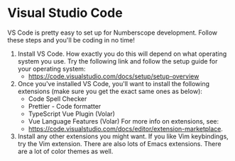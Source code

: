# Visual Studio Code

VS Code is pretty easy to set up for Numberscope development. Follow these steps
and you'll be coding in no time!

1. Install VS Code. How exactly you do this will depend on what operating
   system you use. Try the following link and follow the setup guide for your
   operating system:
    - https://code.visualstudio.com/docs/setup/setup-overview
2. Once you've installed VS Code, you'll want to install the following
   extensions (make sure you get the exact same ones as below):
    - Code Spell Checker
    - Prettier - Code formatter
    - TypeScript Vue Plugin (Volar)
    - Vue Language Features (Volar)
      For more info on extensions, see:
    - https://code.visualstudio.com/docs/editor/extension-marketplace.
3. Install any other extensions you might want. If you like Vim keybindings,
   try the Vim extension. There are also lots of Emacs extensions. There are a
   lot of color themes as well.
